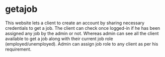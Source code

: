 # getajob
This website lets a client to create an account by sharing necessary credentials to get a job. The client can check once logged-in if he has been assigned any job by the admin or not. Whereas admin can see all the client available to get a job along with their current job role (employed/unemployed). Admin can assign job role to any client as per his requirement.
